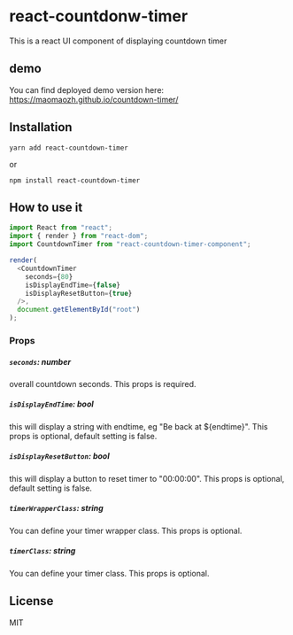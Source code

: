 # react-countdonw-timer

This is a react UI component of displaying countdown timer

## demo

You can find deployed demo version here: https://maomaozh.github.io/countdown-timer/

## Installation

```
yarn add react-countdown-timer
```

or

```
npm install react-countdown-timer
```

## How to use it

```js
import React from "react";
import { render } from "react-dom";
import CountdownTimer from "react-countdown-timer-component";

render(
  <CountdownTimer
    seconds={80}
    isDisplayEndTime={false}
    isDisplayResetButton={true}
  />,
  document.getElementById("root")
);
```

### Props

##### `seconds`: number

overall countdown seconds. This props is required.

##### `isDisplayEndTime`: bool

this will display a string with endtime, eg "Be back at ${endtime}". This props is optional, default setting is false.

##### `isDisplayResetButton`: bool

this will display a button to reset timer to "00:00:00". This props is optional, default setting is false.

##### `timerWrapperClass`: string

You can define your timer wrapper class. This props is optional.

##### `timerClass`: string

You can define your timer class. This props is optional.

## License

MIT
